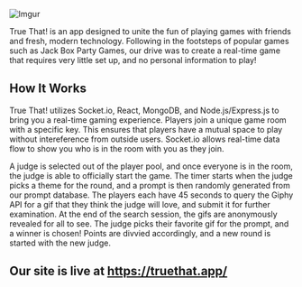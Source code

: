 
![Imgur](https://i.imgur.com/1jGo96l.png)

True That! is an app designed to unite the fun of playing games with friends and fresh, modern technology. Following in the footsteps of popular games such as Jack Box Party Games, our drive was to create a real-time game that requires very little set up, and no personal information to play! 

## How It Works

True That! utilizes Socket.io, React, MongoDB, and Node.js/Express.js to bring you a real-time gaming experience. Players join a unique game room with a specific key. This ensures that players have a mutual space to play without intereference from outside users. Socket.io allows real-time data flow to show you who is in the room with you as they join.

A judge is selected out of the player pool, and once everyone is in the room, the judge is able to officially start the game. The timer starts when the judge picks a theme for the round, and a prompt is then randomly generated from our prompt database. The players each have 45 seconds to query the Giphy API for a gif that they think the judge will love, and submit it for further examination. At the end of the search session, the gifs are anonymously revealed for all to see. The judge picks their favorite gif for the prompt, and a winner is chosen! Points are divvied accordingly, and a new round is started with the new judge.

## Our site is live at https://truethat.app/

